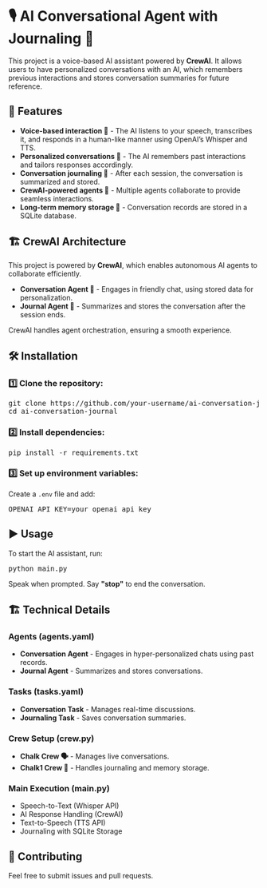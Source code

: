 <!DOCTYPE html>
<html>
<head>
    <meta charset="UTF-8">
   
</head>
<body>

<h1>🎙️ AI Conversational Agent with Journaling 📝</h1>

<p>
This project is a voice-based AI assistant powered by <strong>CrewAI</strong>. It allows users to have personalized conversations with an AI, which remembers previous interactions and stores conversation summaries for future reference.
</p>

<h2>🚀 Features</h2>
<ul>
    <li><strong>Voice-based interaction 🎤</strong> - The AI listens to your speech, transcribes it, and responds in a human-like manner using OpenAI’s Whisper and TTS.</li>
    <li><strong>Personalized conversations 💬</strong> - The AI remembers past interactions and tailors responses accordingly.</li>
    <li><strong>Conversation journaling 📖</strong> - After each session, the conversation is summarized and stored.</li>
    <li><strong>CrewAI-powered agents 🤖</strong> - Multiple agents collaborate to provide seamless interactions.</li>
    <li><strong>Long-term memory storage 🧠</strong> - Conversation records are stored in a SQLite database.</li>
</ul>

<h2>🏗️ CrewAI Architecture</h2>
<p>
This project is powered by <strong>CrewAI</strong>, which enables autonomous AI agents to collaborate efficiently.
</p>
<ul>
    <li><strong>Conversation Agent 🤖</strong> - Engages in friendly chat, using stored data for personalization.</li>
    <li><strong>Journal Agent 📜</strong> - Summarizes and stores the conversation after the session ends.</li>
</ul>
<p>
CrewAI handles agent orchestration, ensuring a smooth experience.
</p>

<h2>🛠️ Installation</h2>

<h3>1️⃣ Clone the repository:</h3>
<pre>
git clone https://github.com/your-username/ai-conversation-journal.git
cd ai-conversation-journal
</pre>

<h3>2️⃣ Install dependencies:</h3>
<pre>
pip install -r requirements.txt
</pre>

<h3>3️⃣ Set up environment variables:</h3>
<p>Create a <code>.env</code> file and add:</p>
<pre>
OPENAI_API_KEY=your_openai_api_key
</pre>

<h2>▶️ Usage</h2>
<p>To start the AI assistant, run:</p>
<pre>
python main.py
</pre>
<p>Speak when prompted. Say <strong>"stop"</strong> to end the conversation.</p>

<h2>🏗️ Technical Details</h2>

<h3>Agents (agents.yaml)</h3>
<ul>
    <li><strong>Conversation Agent</strong> - Engages in hyper-personalized chats using past records.</li>
    <li><strong>Journal Agent</strong> - Summarizes and stores conversations.</li>
</ul>

<h3>Tasks (tasks.yaml)</h3>
<ul>
    <li><strong>Conversation Task</strong> - Manages real-time discussions.</li>
    <li><strong>Journaling Task</strong> - Saves conversation summaries.</li>
</ul>

<h3>Crew Setup (crew.py)</h3>
<ul>
    <li><strong>Chalk Crew 🗣️</strong> - Manages live conversations.</li>
    <li><strong>Chalk1 Crew 📖</strong> - Handles journaling and memory storage.</li>
</ul>

<h3>Main Execution (main.py)</h3>
<ul>
    <li>Speech-to-Text (Whisper API)</li>
    <li>AI Response Handling (CrewAI)</li>
    <li>Text-to-Speech (TTS API)</li>
    <li>Journaling with SQLite Storage</li>
</ul>

<h2>🤝 Contributing</h2>
<p>Feel free to submit issues and pull requests.</p>

</body>
</html>
